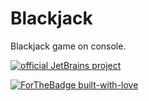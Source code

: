  # Blackjack

 Blackjack game on console.
 
 [![official JetBrains project](http://jb.gg/badges/official.svg)](https://confluence.jetbrains.com/display/ALL/JetBrains+on+GitHub)
 
 [![ForTheBadge built-with-love](http://ForTheBadge.com/images/badges/built-with-love.svg)](https://GitHub.com/Naereen/)


